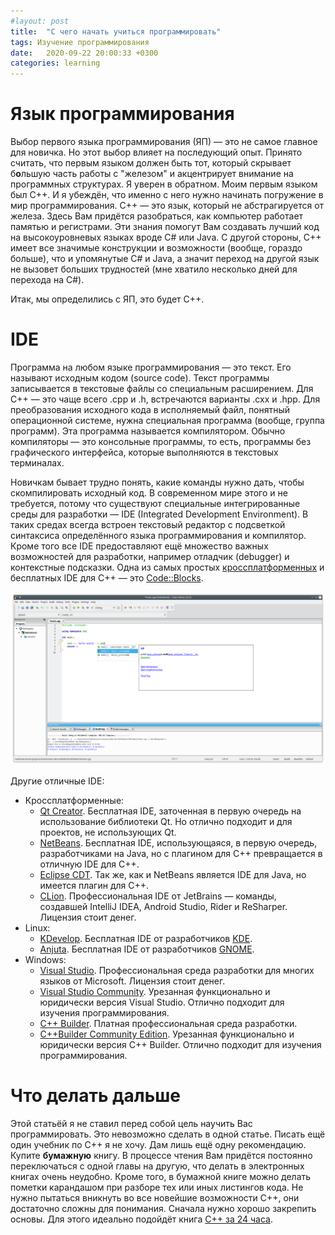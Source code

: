```yaml
---
#layout: post
title:  "С чего начать учиться программировать"
tags: Изучение программирования
date:   2020-09-22 20:00:33 +0300
categories: learning
---
```


# Язык программирования

Выбор первого языка программирования (ЯП) ― это не самое главное для новичка. Но этот выбор влияет на последующий опыт. Принято считать, что первым языком должен быть тот, который скрывает б**о**льшую часть работы с "железом" и акцентрирует внимание на программных структурах. Я уверен в обратном. Моим  первым языком был C++. И я убеждён, что именно с него нужно начинать погружение в мир программирования. C++ ― это язык, который не абстрагируется от железа. Здесь Вам придётся разобраться, как компьютер работает памятью и регистрами. Эти знания помогут Вам создавать лучший код на высокоуровневых языках вроде C# или Java. С другой стороны, C++ имеет все значимые конструкции и возможности (вообще, гораздо больше), что и упомянутые C# и Java, а значит переход на другой язык не вызовет больших трудностей (мне хватило несколько дней для перехода на C#).

Итак, мы определились с ЯП, это будет C++.

# IDE

Программа на любом языке программирования ― это текст. Его называют исходным кодом (source code). Текст программы записывается в текстовые файлы со специальным расширением. Для C++ ― это чаще всего .cpp и .h, встречаются варианты .cxx и .hpp. Для преобразования исходного кода в исполняемый файл, понятный операционной системе, нужна специальная программа (вообще, группа программ). Эта программа называется компилятором. Обычно компиляторы ― это консольные программы, то есть, программы без графического интерфейса, которые выполняются в текстовых терминалах.

Новичкам бывает трудно понять, какие команды нужно дать, чтобы скомпилировать исходный код. В современном мире этого и не требуется, потому что существуют специальные интегрированные среды для разработки ― IDE (Integrated Development Environment). В таких средах всегда встроен текстовый редактор с подсветкой синтаксиса определённого языка программирования и компилятор. Кроме того все IDE предоставляют ещё множество важных возможностей для разработки, например отладчик (debugger) и контекстные подсказки. Одна из самых простых [кроссплатформенных](https://ru.wikipedia.org/wiki/%D0%9A%D1%80%D0%BE%D1%81%D1%81%D0%BF%D0%BB%D0%B0%D1%82%D1%84%D0%BE%D1%80%D0%BC%D0%B5%D0%BD%D0%BD%D0%BE%D1%81%D1%82%D1%8C) и бесплатных IDE для C++ ― это [Code::Blocks](http://www.codeblocks.org/).

![Code::Blocks](/assets/2020-09-22-start/code-blocks.png)

Другие отличные IDE:

- Кроссплатформенные:
  - [Qt Creator](https://www.qt.io/product/development-tools). Бесплатная IDE, заточенная в первую очередь на использование библиотеки Qt. Но отлично подходит и для проектов, не использующих Qt.
  - [NetBeans](https://netbeans.org/features/cpp/). Бесплатная IDE, использующаяся, в первую очередь, разработчиками на Java, но с плагином для C++ превращается в отличную IDE для C++.
  - [Eclipse CDT](https://www.eclipse.org/cdt/). Так же, как и NetBeans является IDE для Java, но имеется плагин для C++.
  - [CLion](https://www.jetbrains.com/clion/). Профессиональная IDE от JetBrains ― команды, создавшей IntelliJ IDEA, Android Studio, Rider и ReSharper. Лицензия стоит денег.
- Linux:
  - [KDevelop](https://www.kdevelop.org/). Бесплатная IDE от разработчиков [KDE](https://kde.org/).
  - [Anjuta](http://anjuta.org/). Бесплатная IDE от разработчиков [GNOME](https://www.gnome.org/).
- Windows:
  - [Visual Studio](https://visualstudio.microsoft.com/). Профессиональная среда разработки для многих языков от Microsoft. Лицензия стоит денег.
  - [Visual Studio Community](https://visualstudio.microsoft.com/vs/community/). Урезанная функционально и юридически версия Visual Studio. Отлично подходит для изучения программирования.
  - [C++ Builder](https://www.embarcadero.com/products/cbuilder). Платная профессиональная среда разработки.
  - [C++Builder Community Edition](https://www.embarcadero.com/products/cbuilder/starter). Урезанная функционально и юридически версия C++ Builder. Отлично подходит для изучения программирования.


# Что делать дальше

Этой статьёй я не ставил перед собой цель научить Вас программировать. Это невозможно сделать в одной статье. Писать ещё один учебник по C++ я не хочу. Дам лишь ещё одну рекомендацию. Купите **бумажную** книгу. В процессе чтения Вам придётся постоянно переключаться с одной главы на другую, что делать в электронных книгах очень неудобно. Кроме того, в бумажной книге можно делать пометки карандашом при разборе тех или иных листингов кода. Не нужно пытаться вникнуть во все новейшие возможности C++, они достаточно сложны для понимания. Сначала нужно хорошо закрепить основы. Для этого идеально подойдёт книга [C++ за 24 часа](https://market.yandex.ru/product--keidenkhed-rodzhers-c-za-24-chasa-rukovodstvo/560253580).
